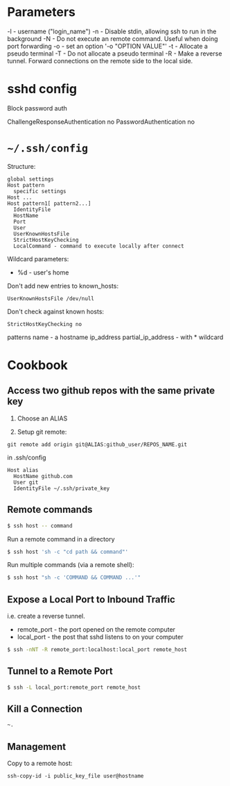 # Parameters

-l - username ("login_name")
-n - Disable stdin, allowing ssh to run in the background
-N - Do not execute an remote command. Useful when doing port forwarding
-o - set an option '-o "OPTION VALUE"'
-t - Allocate a pseudo terminal
-T - Do not allocate a pseudo terminal
-R - Make a reverse tunnel. Forward connections on the remote side to the local side.

# sshd config

Block password auth

ChallengeResponseAuthentication no
PasswordAuthentication no

# `~/.ssh/config`

Structure:

```
global settings
Host pattern
  specific settings
Host ...
Host pattern1[ pattern2...]
  IdentityFile
  HostName
  Port
  User
  UserKnownHostsFile
  StrictHostKeyChecking
  LocalCommand - command to execute locally after connect
```

Wildcard parameters:
* %d - user's home

Don't add new entries to known_hosts:

```
UserKnownHostsFile /dev/null
```

Don't check against known hosts:

```
StrictHostKeyChecking no
```

patterns
name - a hostname
ip_address
partial_ip_address - with * wildcard

# Cookbook

## Access two github repos with the same private key

1. Choose an ALIAS

2. Setup git remote:
```
git remote add origin git@ALIAS:github_user/REPOS_NAME.git
```

in .ssh/config
```
Host alias
  HostName github.com
  User git
  IdentityFile ~/.ssh/private_key
```

## Remote commands

```sh
$ ssh host -- command
```

Run a remote command in a directory

```sh
$ ssh host 'sh -c "cd path && command"'
```

Run multiple commands (via a remote shell):

```sh
$ ssh host "sh -c 'COMMAND && COMMAND ...'"
```

## Expose a Local Port to Inbound Traffic

i.e. create a reverse tunnel.

* remote_port - the port opened on the remote computer
* local_port - the post that sshd listens to on your computer

```sh
$ ssh -nNT -R remote_port:localhost:local_port remote_host
```

## Tunnel to a Remote Port

```sh
$ ssh -L local_port:remote_port remote_host
```

## Kill a Connection

```sh
~.
```

## Management

Copy to a remote host:
```
ssh-copy-id -i public_key_file user@hostname
```
